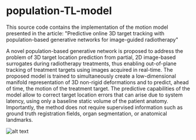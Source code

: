 # population-TL-model

This source code contains the implementation of the motion model presented in the article: "Predictive online 3D target tracking with population-based generative networks for image-guided radiotherapy"



A novel population-based generative network is proposed to address the problem of 3D target location prediction from partial, 2D image-based surrogates during radiotherapy treatments, thus enabling out-of-plane tracking of treatment targets using images acquired in real-time. The proposed model is trained to simultaneously create a low-dimensional manifold representation of 3D non-rigid deformations and to predict, ahead of time, the motion of the treatment target. The predictive capabilities of the model allow to correct target location errors that can arise due to system latency, using only a baseline static volume of the patient anatomy. Importantly, the method does not require supervised information such as ground truth registration fields, organ segmentation, or anatomical landmarks. 

![alt text](https://github.com/lisetvr/population-TL-model/blob/main/model_figure.png?raw=true|width=300px)
